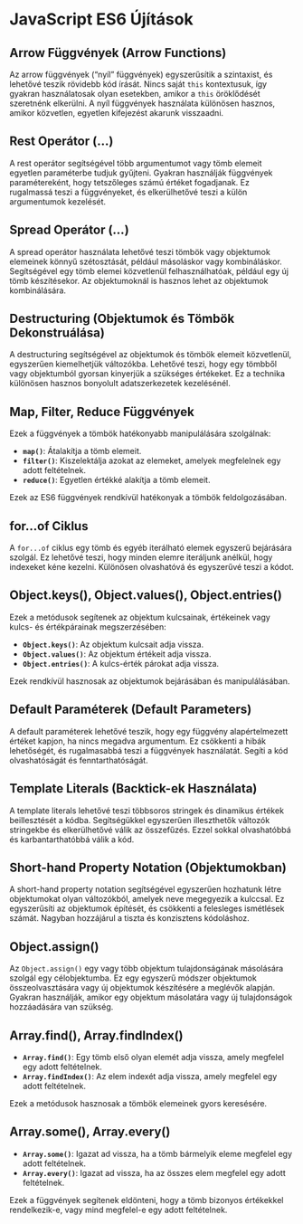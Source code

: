 # JavaScript ES6 Újítások

## Arrow Függvények (Arrow Functions)

Az arrow függvények (“nyíl” függvények) egyszerűsítik a szintaxist, és lehetővé teszik rövidebb kód írását. Nincs saját `this` kontextusuk, így gyakran használatosak olyan esetekben, amikor a `this` öröklődését szeretnénk elkerülni. A nyíl függvények használata különösen hasznos, amikor közvetlen, egyetlen kifejezést akarunk visszaadni.

## Rest Operátor (...)

A rest operátor segítségével több argumentumot vagy tömb elemeit egyetlen paraméterbe tudjuk gyűjteni. Gyakran használják függvények paramétereként, hogy tetszőleges számú értéket fogadjanak. Ez rugalmassá teszi a függvényeket, és elkerülhetővé teszi a külön argumentumok kezelését.

## Spread Operátor (...)

A spread operátor használata lehetővé teszi tömbök vagy objektumok elemeinek könnyű szétosztását, például másoláskor vagy kombináláskor. Segítségével egy tömb elemei közvetlenül felhasználhatóak, például egy új tömb készítésekor. Az objektumoknál is hasznos lehet az objektumok kombinálására.

## Destructuring (Objektumok és Tömbök Dekonstruálása)

A destructuring segítségével az objektumok és tömbök elemeit közvetlenül, egyszerűen kiemelhetjük változókba. Lehetővé teszi, hogy egy tömbből vagy objektumból gyorsan kinyerjük a szükséges értékeket. Ez a technika különösen hasznos bonyolult adatszerkezetek kezelésénél.

## Map, Filter, Reduce Függvények

Ezek a függvények a tömbök hatékonyabb manipulálására szolgálnak:

- **`map()`**: Átalakítja a tömb elemeit.
- **`filter()`**: Kiszelektálja azokat az elemeket, amelyek megfelelnek egy adott feltételnek.
- **`reduce()`**: Egyetlen értékké alakítja a tömb elemeit.

Ezek az ES6 függvények rendkívül hatékonyak a tömbök feldolgozásában.

## for...of Ciklus

A `for...of` ciklus egy tömb és egyéb iterálható elemek egyszerű bejárására szolgál. Ez lehetővé teszi, hogy minden elemre iteráljunk anélkül, hogy indexeket kéne kezelni. Különösen olvashatóvá és egyszerűvé teszi a kódot.

## Object.keys(), Object.values(), Object.entries()

Ezek a metódusok segítenek az objektum kulcsainak, értékeinek vagy kulcs- és értékpárainak megszerzésében:

- **`Object.keys()`**: Az objektum kulcsait adja vissza.
- **`Object.values()`**: Az objektum értékeit adja vissza.
- **`Object.entries()`**: A kulcs-érték párokat adja vissza.

Ezek rendkívül hasznosak az objektumok bejárásában és manipulálásában.

## Default Paraméterek (Default Parameters)

A default paraméterek lehetővé teszik, hogy egy függvény alapértelmezett értéket kapjon, ha nincs megadva argumentum. Ez csökkenti a hibák lehetőségét, és rugalmasabbá teszi a függvények használatát. Segíti a kód olvashatóságát és fenntarthatóságát.

## Template Literals (Backtick-ek Használata)

A template literals lehetővé teszi többsoros stringek és dinamikus értékek beillesztését a kódba. Segítségükkel egyszerűen illeszthetők változók stringekbe és elkerülhetővé válik az összefűzés. Ezzel sokkal olvashatóbbá és karbantarthatóbbá válik a kód.

## Short-hand Property Notation (Objektumokban)

A short-hand property notation segítségével egyszerűen hozhatunk létre objektumokat olyan változókból, amelyek neve megegyezik a kulccsal. Ez egyszerűsíti az objektumok építését, és csökkenti a felesleges ismétlések számát. Nagyban hozzájárul a tiszta és konzisztens kódoláshoz.

## Object.assign()

Az `Object.assign()` egy vagy több objektum tulajdonságának másolására szolgál egy célobjektumba. Ez egy egyszerű módszer objektumok összeolvasztására vagy új objektumok készítésére a meglévők alapján. Gyakran használják, amikor egy objektum másolatára vagy új tulajdonságok hozzáadására van szükség.

## Array.find(), Array.findIndex()

- **`Array.find()`**: Egy tömb első olyan elemét adja vissza, amely megfelel egy adott feltételnek.
- **`Array.findIndex()`**: Az elem indexét adja vissza, amely megfelel egy adott feltételnek.

Ezek a metódusok hasznosak a tömbök elemeinek gyors keresésére.

## Array.some(), Array.every()

- **`Array.some()`**: Igazat ad vissza, ha a tömb bármelyik eleme megfelel egy adott feltételnek.
- **`Array.every()`**: Igazat ad vissza, ha az összes elem megfelel egy adott feltételnek.

Ezek a függvények segítenek eldönteni, hogy a tömb bizonyos értékekkel rendelkezik-e, vagy mind megfelel-e egy adott feltételnek.
